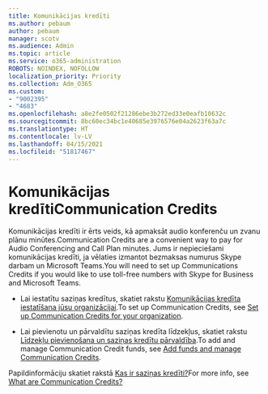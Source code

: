 ```yaml
---
title: Komunikācijas kredīti
ms.author: pebaum
author: pebaum
manager: scotv
ms.audience: Admin
ms.topic: article
ms.service: o365-administration
ROBOTS: NOINDEX, NOFOLLOW
localization_priority: Priority
ms.collection: Adm_O365
ms.custom:
- "9002395"
- "4683"
ms.openlocfilehash: a8e2fe0502f21286ebe3b272ed33e0eafb10632c
ms.sourcegitcommit: 8bc60ec34bc1e40685e3976576e04a2623f63a7c
ms.translationtype: HT
ms.contentlocale: lv-LV
ms.lasthandoff: 04/15/2021
ms.locfileid: "51817467"
---
```

# <a name="communication-credits"></a><span data-ttu-id="aa717-102">Komunikācijas kredīti</span><span class="sxs-lookup"><span data-stu-id="aa717-102">Communication Credits</span></span>

<span data-ttu-id="aa717-103">Komunikācijas kredīti ir ērts veids, kā apmaksāt audio konferenču un zvanu plānu minūtes.</span><span class="sxs-lookup"><span data-stu-id="aa717-103">Communication Credits are a convenient way to pay for Audio Conferencing and Call Plan minutes.</span></span> <span data-ttu-id="aa717-104">Jums ir nepieciešami komunikācijas kredīti, ja vēlaties izmantot bezmaksas numurus Skype darbam un Microsoft Teams.</span><span class="sxs-lookup"><span data-stu-id="aa717-104">You will need to set up Communications Credits if you would like to use toll-free numbers with Skype for Business and Microsoft Teams.</span></span>

- <span data-ttu-id="aa717-105">Lai iestatītu saziņas kredītus, skatiet rakstu [Komunikācijas kredīta iestatīšana jūsu organizācijai](https://docs.microsoft.com/microsoftteams/set-up-communications-credits-for-your-organization).</span><span class="sxs-lookup"><span data-stu-id="aa717-105">To set up Communication Credits, see [Set up Communication Credits for your organization](https://docs.microsoft.com/microsoftteams/set-up-communications-credits-for-your-organization).</span></span> 

- <span data-ttu-id="aa717-106">Lai pievienotu un pārvaldītu saziņas kredīta līdzekļus, skatiet rakstu [Līdzekļu pievienošana un saziņas kredītu pārvaldība](https://docs.microsoft.com/microsoftteams/add-funds-and-manage-communications-credits).</span><span class="sxs-lookup"><span data-stu-id="aa717-106">To add and manage Communication Credit funds, see [Add funds and manage Communication Credits](https://docs.microsoft.com/microsoftteams/add-funds-and-manage-communications-credits).</span></span> 

<span data-ttu-id="aa717-107">Papildinformāciju skatiet rakstā [Kas ir saziņas kredīti?](https://docs.microsoft.com/microsoftteams/what-are-communications-credits)</span><span class="sxs-lookup"><span data-stu-id="aa717-107">For more info, see [What are Communication Credits?](https://docs.microsoft.com/microsoftteams/what-are-communications-credits)</span></span>
